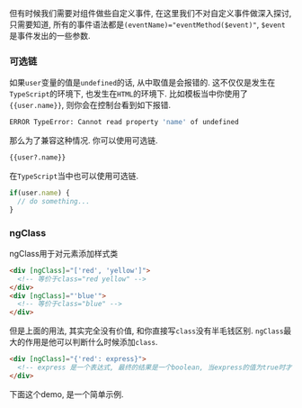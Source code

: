 但有时候我们需要对组件做些自定义事件, 在这里我们不对自定义事件做深入探讨, 只需要知道, 所有的事件语法都是`(eventName)="eventMethod($event)"`, `$event`是事件发出的一些参数.

### 可选链
如果`user`变量的值是`undefined`的话, 从中取值是会报错的. 这不仅仅是发生在`TypeScript`的环境下, 也发生在`HTML`的环境下. 比如模板当中你使用了`{{user.name}}`, 则你会在控制台看到如下报错.
```bash
ERROR TypeError: Cannot read property 'name' of undefined
```
那么为了兼容这种情况. 你可以使用可选链.
```html
{{user?.name}}
```
在`TypeScript`当中也可以使用可选链.
```typescript
if(user.name) { 
  // do something...
}
```

### ngClass
ngClass用于对元素添加样式类
```html
<div [ngClass]="['red', 'yellow']">
  <!-- 等价于class="red yellow" -->
</div>
<div [ngClass]="'blue'">
  <!-- 等价于class="blue" -->
</div>
```
但是上面的用法, 其实完全没有价值, 和你直接写`class`没有半毛钱区别. `ngClass`最大的作用是他可以判断什么时候添加`class`.
```html
<div [ngClass]="{'red': express}">
  <!-- express 是一个表达式, 最终的结果是一个boolean, 当express的值为true时才会添加red -->
</div>
```
下面这个demo, 是一个简单示例.